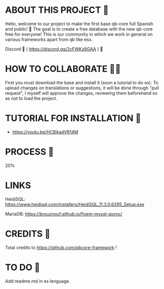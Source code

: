 # ABOUT THIS PROJECT 👀
Hello, welcome to our project to make the first base qb-core full Spanish and public! 👥
The goal is to create a free database with the new qb-core free for everyone!
This is our community in which we work in general on various frameworks apart from qb like esx.

Discord 🤖 ( https://discord.gg/2cFWKz8GAA ) 🤖

# HOW TO COLLABORATE 🧏‍♂️
First you must download the base and install it (soon a tutorial to do so).
To upload changes on translations or suggestions, it will be done through "pull request", I myself will approve the changes, reviewing them beforehand so as not to load the project.

# TUTORIAL FOR INSTALLATION 🎥

- https://youtu.be/HCBAadVR14M

# PROCESS 🔋
20%

# LINKS

HeidiSQL: https://www.heidisql.com/installers/HeidiSQL_11.3.0.6295_Setup.exe 

MariaDB: https://brouznouf.github.io/fivem-mysql-async/

# CREDITS 🧾

Total credits to https://github.com/qbcore-framework !

# TO DO 💌
Add readme.md in es lenguage. <br>
